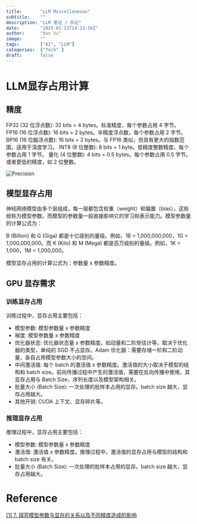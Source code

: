 ```yaml
---
title:       "LLM Miscellaneous"
subtitle:    ""
description: "LLM 笔记 / 杂记"
date:        "2025-01-21T14:23:16Z"
author:      "Hao Xu"
image:       ""
tags:        ["AI", "LLM"]
categories:  ["Tech" ]
draft:       false
---
```


# LLM显存占用计算

## 精度

FP32 (32 位浮点数): 32 bits = 4 bytes。标准精度，每个参数占用 4 字节。
FP16 (16 位浮点数): 16 bits = 2 bytes。半精度浮点数，每个参数占用 2 字节。
BP16 (16 位脑浮点数): 16 bits = 2 bytes。与 FP16 类似，但具有更大的指数范围，适用于深度学习。
INT8 (8 位整数): 8 bits = 1 byte。低精度整数精度，每个参数占用 1 字节。
量化 (4 位整数): 4 bits = 0.5 bytes。每个参数占用 0.5 字节。或者更低的精度，如 2 位整数。

![Precision](/img/2025-01-21-LLM-Miscellaneous/precision.png)

## 模型显存占用

神经网络模型由多个层组成，每一层都包含权重（weight）和偏置（bias），这些统称为模型参数。而模型的参数量一般直接影响它的学习和表示能力。模型参数量的计算公式为：

B (Billion) 和 G (Giga) 都是十亿级别的量级。例如，1B = 1,000,000,000，1G = 1,000,000,000。而 K (Kilo) 和 M (Mega) 都是百万级别的量级。例如，1K = 1,000，1M = 1,000,000。

模型显存占用的计算公式为：参数量 x 参数精度。

## GPU 显存需求

### 训练显存占用

训练过程中，显存占用主要包括：

- 模型参数: 模型参数量 x 参数精度
- 梯度: 模型参数量 x 参数精度
- 优化器状态: 优化器状态量 x 参数精度。如动量和二阶矩估计等，取决于优化器的类型，单纯的 SGD 不占显存。Adam 优化器：需要存储一阶和二阶动量，各自占用模型参数大小的空间。
- 中间激活值: 每个 batch 的激活值 x 参数精度。激活值的大小取决于模型的结构和 batch size。前向传播过程中产生的激活值，需要在反向传播中使用，其显存占用与 Batch Size、序列长度以及模型架构相关。
- 批量大小 (Batch Size): 一次处理的批样本占用的显存。batch size 越大，显存占用越大。
- 其他开销: CUDA 上下文、显存碎片等。

### 推理显存占用

推理过程中，显存占用主要包括：

- 模型参数: 模型参数量 x 参数精度
- 激活值: 激活值 x 参数精度。推理过程中，激活值的显存占用与模型的结构和 batch size 有关。
- 批量大小 (Batch Size): 一次处理的批样本占用的显存。batch size 越大，显存占用越大。

# Reference

[[1] 7. 探究模型参数与显存的关系以及不同精度造成的影响](https://zhuanlan.zhihu.com/p/721250766)
